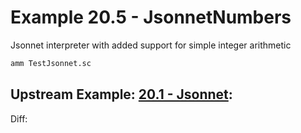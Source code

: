 # Example 20.5 - JsonnetNumbers
Jsonnet interpreter with added support for simple integer arithmetic

```bash
amm TestJsonnet.sc
```

## Upstream Example: [20.1 - Jsonnet](https://github.com/handsonscala/handsonscala/tree/v1/examples/20.1%20-%20Jsonnet):
Diff:
```diff
```
